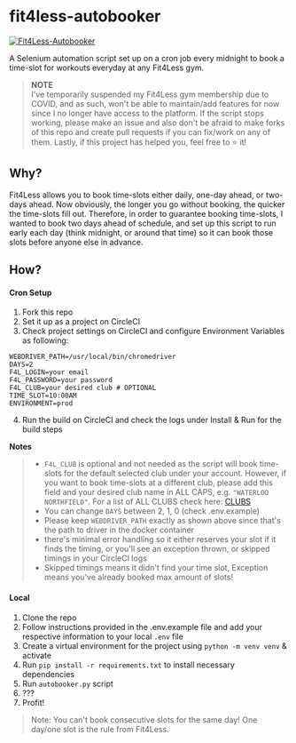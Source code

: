# fit4less-autobooker

[![Fit4Less-Autobooker](https://circleci.com/gh/chakrakan/fit4less-autobooker.svg?style=svg)](https://circleci.com/gh/chakrakan/fit4less-autobooker)

A Selenium automation script set up on a cron job every midnight to book a time-slot for workouts everyday at any Fit4Less gym.  

> **NOTE**  
> I've temporarily suspended my Fit4Less gym membership due to COVID, and as such, won't be able to maintain/add features for now since I no longer have access to the platform. If the script stops working, please make an issue and also don't be afraid to make forks of this repo and create pull requests if you can fix/work on any of them. Lastly, if this project has helped you, feel free to ⭐️ it!  

## Why?

Fit4Less allows you to book time-slots either daily, one-day ahead, or two-days ahead. Now obviously, the longer you go without booking, the quicker the time-slots fill out. Therefore, in order to guarantee booking time-slots, I wanted to book two days ahead of schedule, and set up this script to run early each day (think midnight, or around that time) so it can book those slots before anyone else in advance.

## How?

#### Cron Setup

1. Fork this repo
2. Set it up as a project on CircleCI
3. Check project settings on CircleCI and configure Environment Variables as following:
   
```shell script
WEBDRIVER_PATH=/usr/local/bin/chromedriver
DAYS=2
F4L_LOGIN=your email
F4L_PASSWORD=your password
F4L_CLUB=your desired club # OPTIONAL
TIME_SLOT=10:00AM
ENVIRONMENT=prod
```

4. Run the build on CircleCI and check the logs under Install & Run for the build steps

**Notes**

> - `F4L_CLUB` is optional and not needed as the script will book time-slots for the default selected club under your account. However, if you want to book time-slots at a different club, please add this field and your desired club name in ALL CAPS, e.g. `"WATERLOO NORTHFIELD"`. For a list of ALL CLUBS check here: [CLUBS](https://github.com/chakrakan/fit4less-autobooker/wiki) 
> - You can change `DAYS` between 2, 1, 0 (check .env.example)  
> - Please keep `WEBDRIVER_PATH` exactly as shown above since that's the path to driver in the docker container
> - there's minimal error handling so it either reserves your slot if it finds the timing, or you'll see an exception thrown, or skipped timings in your CircleCI logs
> - Skipped timings means it didn't find your time slot, Exception means you've already booked max amount of slots!


#### Local

1. Clone the repo
2. Follow instructions provided in the .env.example file and add your respective information to your local `.env` file
3. Create a virtual environment for the project using `python -m venv venv` & activate 
4. Run `pip install -r requirements.txt` to install necessary dependencies
5. Run `autobooker.py` script
6. ???
7. Profit!

> Note: You can't book consecutive slots for the same day! One day/one slot is the rule from Fit4Less.
